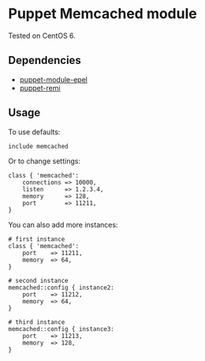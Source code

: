 Puppet Memcached module
==============

Tested on CentOS 6.

Dependencies
--------------
* [puppet-module-epel](https://github.com/stahnma/puppet-module-epel)
* [puppet-remi](https://github.com/lboynton/puppet-remi)

Usage
--------------
To use defaults:

```puppet
include memcached
```

Or to change settings:

```puppet
class { 'memcached':
    connections => 10000,
    listen      => 1.2.3.4,
    memory      => 128,
    port        => 11211,
}
```

You can also add more instances:

```puppet
# first instance
class { 'memcached':
    port    => 11211,
    memory  => 64,
}

# second instance
memcached::config { instance2:
    port    => 11212,
    memory  => 64,
}

# third instance
memcached::config { instance3:
    port    => 11213,
    memory  => 128,
}
```
